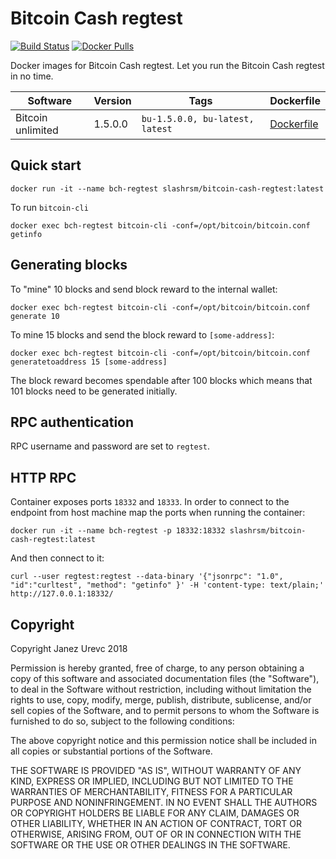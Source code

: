 Bitcoin Cash regtest
=====================
[![Build Status](https://travis-ci.com/slashrsm/bitcoin-cash-regtest.svg?branch=master)](https://travis-ci.com/slashrsm/bitcoin-cash-regtest)
[![Docker Pulls](https://img.shields.io/docker/pulls/slashrsm/bitcoin-cash-regtest.svg?maxAge=2592000)](https://hub.docker.com/r/slashrsm/bitcoin-cash-regtest)

Docker images for Bitcoin Cash regtest. Let you run the Bitcoin Cash regtest in no time.

| Software | Version | Tags | Dockerfile |
| --- | --- | --- | --- |
| Bitcoin unlimited | 1.5.0.0 | `bu-1.5.0.0, bu-latest, latest` | [Dockerfile](https://github.com/slashrsm/bitcoin-cash-regtest/blob/master/BU/1.5.0.0/Dockerfile) |

## Quick start

```
docker run -it --name bch-regtest slashrsm/bitcoin-cash-regtest:latest
```

To run `bitcoin-cli`

```
docker exec bch-regtest bitcoin-cli -conf=/opt/bitcoin/bitcoin.conf getinfo
```

## Generating blocks

To "mine" 10 blocks and send block reward to the internal wallet:

```
docker exec bch-regtest bitcoin-cli -conf=/opt/bitcoin/bitcoin.conf generate 10
```

To mine 15 blocks and send the block reward to `[some-address]`:

```
docker exec bch-regtest bitcoin-cli -conf=/opt/bitcoin/bitcoin.conf generatetoaddress 15 [some-address]
```

The block reward becomes spendable after 100 blocks which means that 101 blocks need to be generated initially.

## RPC authentication

RPC username and password are set to `regtest`.

## HTTP RPC

Container exposes ports `18332` and `18333`. In order to connect to the endpoint from host machine map the ports when running the container:

```
docker run -it --name bch-regtest -p 18332:18332 slashrsm/bitcoin-cash-regtest:latest
```

And then connect to it:

```
curl --user regtest:regtest --data-binary '{"jsonrpc": "1.0", "id":"curltest", "method": "getinfo" }' -H 'content-type: text/plain;' http://127.0.0.1:18332/
```

## Copyright

Copyright Janez Urevc 2018

Permission is hereby granted, free of charge, to any person obtaining a copy of this software and associated documentation files (the "Software"), to deal in the Software without restriction, including without limitation the rights to use, copy, modify, merge, publish, distribute, sublicense, and/or sell copies of the Software, and to permit persons to whom the Software is furnished to do so, subject to the following conditions:

The above copyright notice and this permission notice shall be included in all copies or substantial portions of the Software.

THE SOFTWARE IS PROVIDED "AS IS", WITHOUT WARRANTY OF ANY KIND, EXPRESS OR IMPLIED, INCLUDING BUT NOT LIMITED TO THE WARRANTIES OF MERCHANTABILITY, FITNESS FOR A PARTICULAR PURPOSE AND NONINFRINGEMENT. IN NO EVENT SHALL THE AUTHORS OR COPYRIGHT HOLDERS BE LIABLE FOR ANY CLAIM, DAMAGES OR OTHER LIABILITY, WHETHER IN AN ACTION OF CONTRACT, TORT OR OTHERWISE, ARISING FROM, OUT OF OR IN CONNECTION WITH THE SOFTWARE OR THE USE OR OTHER DEALINGS IN THE SOFTWARE.